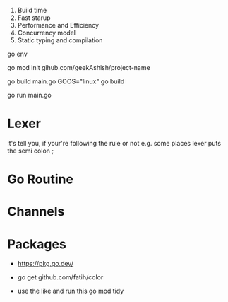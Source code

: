 1. Build time
2. Fast starup
3. Performance and Efficiency
4. Concurrency model
5. Static typing and compilation

go env

go mod init gihub.com/geekAshish/project-name

go build main.go
GOOS="linux" go build

go run main.go

# Lexer

it's tell you, if your're following the rule or not
e.g. some places lexer puts the semi colon ;

# Go Routine

# Channels

# Packages

- https://pkg.go.dev/

- go get github.com/fatih/color

- use the like and run this
  go mod tidy
